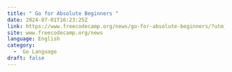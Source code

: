 ```yaml
---
title: " Go for Absolute Beginners "
date: 2024-07-01T16:23:25Z
link: https://www.freecodecamp.org/news/go-for-absolute-beginners/?utm_medium=RSS&utm_source=news.12bit.vn
site: www.freecodecamp.org/news
language: English
category:
  -  Go Language 
draft: false
---
```

